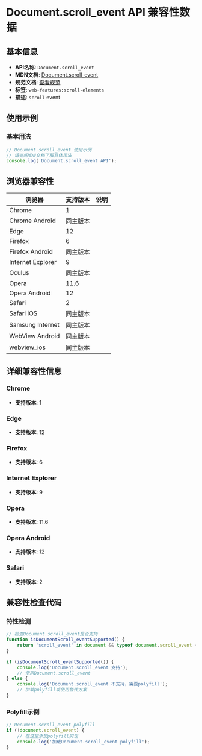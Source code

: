 # Document.scroll_event API 兼容性数据

## 基本信息

- **API名称**: `Document.scroll_event`
- **MDN文档**: [Document.scroll_event](https://developer.mozilla.org/docs/Web/API/Document/scroll_event)
- **规范文档**: [查看规范](https://drafts.csswg.org/cssom-view/#eventdef-document-scroll,https://html.spec.whatwg.org/multipage/webappapis.html#handler-onscroll)
- **标签**: `web-features:scroll-elements`
- **描述**: `scroll` event

## 使用示例

### 基本用法

```javascript
// Document.scroll_event 使用示例
// 请查阅MDN文档了解具体用法
console.log('Document.scroll_event API');
```

## 浏览器兼容性

| 浏览器 | 支持版本 | 说明 |
|--------|----------|------|
| Chrome | 1 |  |
| Chrome Android | 同主版本 |  |
| Edge | 12 |  |
| Firefox | 6 |  |
| Firefox Android | 同主版本 |  |
| Internet Explorer | 9 |  |
| Oculus | 同主版本 |  |
| Opera | 11.6 |  |
| Opera Android | 12 |  |
| Safari | 2 |  |
| Safari iOS | 同主版本 |  |
| Samsung Internet | 同主版本 |  |
| WebView Android | 同主版本 |  |
| webview_ios | 同主版本 |  |

## 详细兼容性信息

### Chrome

- **支持版本**: 1

### Edge

- **支持版本**: 12

### Firefox

- **支持版本**: 6

### Internet Explorer

- **支持版本**: 9

### Opera

- **支持版本**: 11.6

### Opera Android

- **支持版本**: 12

### Safari

- **支持版本**: 2

## 兼容性检查代码

### 特性检测

```javascript
// 检查Document.scroll_event是否支持
function isDocumentScroll_eventSupported() {
    return 'scroll_event' in document && typeof document.scroll_event === 'function';
}

if (isDocumentScroll_eventSupported()) {
    console.log('Document.scroll_event 支持');
    // 使用Document.scroll_event
} else {
    console.log('Document.scroll_event 不支持，需要polyfill');
    // 加载polyfill或使用替代方案
}
```

### Polyfill示例

```javascript
// Document.scroll_event polyfill
if (!document.scroll_event) {
    // 在这里添加polyfill实现
    console.log('加载Document.scroll_event polyfill');
}
```

